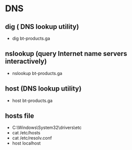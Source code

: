 # DNS

## dig ( DNS lookup utility)

- dig bt-products.ga

## nslookup (query Internet name servers interactively)

- nslookup bt-products.ga

## host (DNS lookup utility)

- host bt-products.ga

## hosts file

- C:\Windows\System32\drivers\etc
- cat /etc/hosts
- cat /etc/resolv.conf
- host localhost
